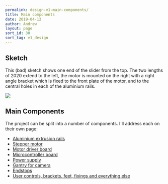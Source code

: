 ```yaml
---
permalink: design-v1-main-components/
title: Main components
date: 2019-04-12
author: Andrew
layout: page
sort_id: 30
sort_tag: v1_design
---
```


## Sketch

This (bad) sketch shows one end of the slider from the top. The two lengths of 2020 extend to the left, the motor is mounted on the right with a right angle bracket which is fixed to the front plate of the motor, and to the central holes in each of the aluminium rails.

![]({{site.baseurl}}/assets/slider-top-view-motor.jpg)


## Main Components

The project can be split into a number of components. I'll address each on their own page:

* [Aluminium extrusion rails](../design-v1-rails/)
* [Stepper motor](../esign-v1-motor/)
* [Motor driver board](../design-v1-driver/)
* [Microcontroller board](../design-v1-microcontroller/)
* [Power supply](../design-v1-power/)
* [Gantry for camera](../design-v1-gantry/)
* [Endstops](../design-v1-endstops/)
* [User controls, brackets, feet, fixings and everything else](../design-v1-everything-else/)

